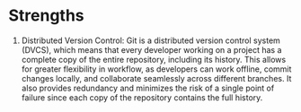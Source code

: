 # Strengths

1. Distributed Version Control:
Git is a distributed version control system (DVCS), which means that every developer working on a project has a complete copy of the entire repository, including its history. This allows for greater flexibility in workflow, as developers can work offline, commit changes locally, and collaborate seamlessly across different branches. It also provides redundancy and minimizes the risk of a single point of failure since each copy of the repository contains the full history.

